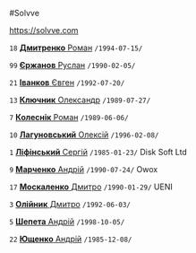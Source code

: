 #Solvve

https://solvve.com

`18` [**Дмитренко** Роман](/players/dmytrenko.roman.19940715.jpg) `/1994-07-15/`

`99` [**Єржанов** Руслан](/players/erzhanov.ruslan.19900205) `/1990-02-05/`

`21` [**Іванков** Євген](/players/ivankov.eugene.19920720.jpg) `/1992-07-20/`

`13` [**Ключник** Олександр](/players/kluchnyk.olexander.19890727.jpg) `/1989-07-27/`

`7` [**Колеснік** Роман](/players/kolesnyk.roman.19890606.jpg) `/1989-06-06/`

`10` [**Лагуновський** Олексій](/players/lagunovsky.olexiy.19960208.jpg) `/1996-02-08/`

`1` [**Ліфінський** Сергій](/players/lifinskiy.sergiy.19850123.jpg) `/1985-01-23/` Disk Soft Ltd

`9` [**Марченко** Андрій](/players/marchenko.andriy.19900724.jpg) `/1990-07-24/` Owox

`17` [**Москаленко** Дмитро](/players/moskalenko.dmytro.19900129.jpg) `/1990-01-29/` UENI

`3` [**Олійник** Дмитро](/players/oliynyk.dmytro.19920603.jpg) `/1992-06-03/`

`5` [**Шепета** Андрій](/players/shepeta.andriy.19981005.jpg) `/1998-10-05/`

`22` [**Ющенко** Андрій](/players/uschenko.andriy.19851208.jpg) `/1985-12-08/`
